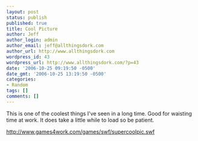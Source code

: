 ```yaml
---
layout: post
status: publish
published: true
title: Cool Picture
author: Jeff
author_login: admin
author_email: jeff@allthingsdork.com
author_url: http://www.allthingsdork.com
wordpress_id: 43
wordpress_url: http://www.allthingsdork.com/?p=43
date: '2006-10-25 09:19:50 -0500'
date_gmt: '2006-10-25 13:19:50 -0500'
categories:
- Random
tags: []
comments: []
---
```

<p>This is one of the coolest things I've seen in a long time. Good for waisting time at work. It does take a little while to load so be patient.</p>
<p><a target="_blank" href="http://www.games4work.com/games/swf/supercoolpic.swf">http://www.games4work.com/games/swf/supercoolpic.swf</a></p>
